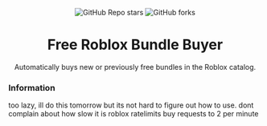 <p align="center"><img alt="GitHub Repo stars" src="https://img.shields.io/github/stars/iEventz/free-bundle-buyer-roblox?color=yellow&style=flat-square"> <img alt="GitHub forks" src="https://img.shields.io/github/forks/iEventz/free-bundle-buyer-roblox?style=flat-square"></p>

<h1 align="center">Free Roblox Bundle Buyer</h1>

<p align="center">Automatically buys new or previously free bundles in the Roblox catalog.</p>

### Information
too lazy, ill do this tomorrow but its not hard to figure out how to use.
dont complain about how slow it is roblox ratelimits buy requests to 2 per minute
